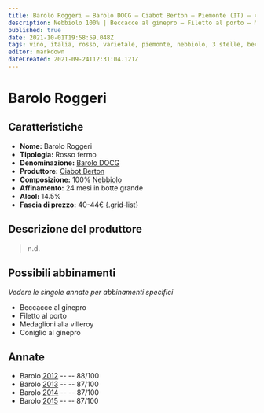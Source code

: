 ```yaml
---
title: Barolo Roggeri – Barolo DOCG – Ciabot Berton – Piemonte (IT) – 40-44€ – 3★
description: Nebbiolo 100% | Beccacce al ginepro – Filetto al porto – Medaglioni alla villeroy – Coniglio al ginepro
published: true
date: 2021-10-01T19:58:59.048Z
tags: vino, italia, rosso, varietale, piemonte, nebbiolo, 3 stelle, beccacce al ginepro, filetto al porto, medaglioni alla villeroy, coniglio al ginepro, 40-44€
editor: markdown
dateCreated: 2021-09-24T12:31:04.121Z
---
```


 # Barolo Roggeri

## Caratteristiche
- **Nome:** Barolo Roggeri
- **Tipologia:** Rosso fermo
- **Denominazione:** [Barolo DOCG](/denominazioni/Italia/Piemonte/DOCG/Barolo)
- **Produttore:** [Ciabot Berton](/produttori/Italia/Piemonte/Ciabot-Berton)
- **Composizione:** 100% [Nebbiolo](/vitigni/Italia/bacca-nera/nebbiolo)
- **Affinamento:** 24 mesi in botte grande
- **Alcol:** 14.5%
- **Fascia di prezzo:** 40-44€
{.grid-list}

## Descrizione del produttore

> n.d.

## Possibili abbinamenti
*Vedere le singole annate per abbinamenti specifici*

- Beccacce al ginepro
- Filetto al porto
- Medaglioni alla villeroy
- Coniglio al ginepro

## Annate
- Barolo [2012](vini/Italia/Piemonte/Ciabot-Berton/Barolo-Roggeri/2012) -- <span class="star-3"></span> -- 88/100
- Barolo [2013](vini/Italia/Piemonte/Ciabot-Berton/Barolo-Roggeri/2013) -- <span class="star-3"></span> -- 87/100
- Barolo [2014](vini/Italia/Piemonte/Ciabot-Berton/Barolo-Roggeri/2014) -- <span class="star-3"></span> -- 87/100
- Barolo [2015](vini/Italia/Piemonte/Ciabot-Berton/Barolo-Roggeri/2015) -- <span class="star-3"></span> -- 87/100